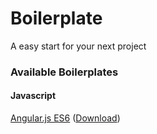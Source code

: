 # Boilerplate
A easy start for your next project 

### Available Boilerplates

#### Javascript
[Angular.js ES6](https://github.com/piilzner/Boilerplate/tree/angular) ([Download](https://github.com/piilzner/Boilerplate/archive/angular.zip))
